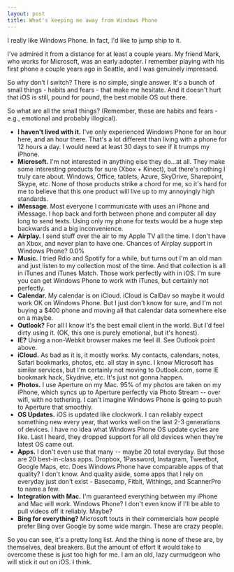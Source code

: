 ```yaml
---
layout: post
title: What's keeping me away from Windows Phone
---
```

I really like Windows Phone. In fact, I'd like to jump ship to it. 

I've admired it from a distance for at least a couple years. My friend Mark, who works for Microsoft, was an early adopter. I remember playing with his first phone a couple years ago in Seattle, and I was genuinely impressed.

So why don't I switch? There is no simple, single answer. It's a bunch of small things - habits and fears - that make me hesitate. And it doesn't hurt that iOS is still, pound for pound, the best mobile OS out there.

So what are all the small things? (Remember, these are habits and fears - e.g., emotional and probably illogical).

- **I haven't lived with it.** I've only experienced Windows Phone for an hour here, and an hour there. That's a lot different than living with a phone for 12 hours a day. I would need at least 30 days to see if it trumps my iPhone.
- **Microsoft.** I'm not interested in anything else they do...at all. They make some interesting products for sure (Xbox + Kinect), but there's nothing I truly care about. Windows, Office, tablets, Azure, SkyDrive, Sharepoint, Skype, etc. None of those products strike a chord for me, so it's hard for me to believe that this one product will live up to my annoyingly high standards.
- **iMessage**. Most everyone I communicate with uses an iPhone and iMessage. I hop back and forth between phone and computer all day long to send texts. Using only my phone for texts would be a huge step backwards and a big inconvenience.
- **Airplay.** I send stuff over the air to my Apple TV all the time. I don't have an Xbox, and never plan to have one. Chances of Airplay support in Windows Phone? 0.0%
- **Music.** I tried Rdio and Spotify for a while, but turns out I'm an old man and just listen to my collection most of the time. And that collection is all in iTunes and iTunes Match. Those work perfectly with in iOS. I'm sure you can get Windows Phone to work with iTunes, but certainly not perfectly.
- **Calendar.** My calendar is on iCloud. iCloud is CalDav so maybe it would work OK on Windows Phone. But I just don't know for sure, and I'm not buying a $400 phone and moving all that calendar data somewhere else on a maybe.
- **Outlook?** For all I know it's the best email client in the world. But I'd feel dirty using it. (OK, this one is purely emotional, but it's honest).
- **IE?** Using a non-Webkit browser makes me feel ill. See Outlook point above.
- **iCloud.** As bad as it is, it mostly works. My contacts, calendars, notes, Safari bookmarks, photos, etc. all stay in sync. I know Microsoft has similar services, but I'm certainly not moving to Outlook.com, some IE bookmark hack, Skydrive, etc. It's just not gonna happen.
- **Photos.** I use Aperture on my Mac. 95% of my photos are taken on my iPhone, which syncs up to Aperture perfectly via Photo Stream -- over wifi, with no tethering. I can't imagine Windows Phone is going to push to Aperture that smoothly.
- **OS Updates.** iOS is updated like clockwork. I can reliably expect something new every year, that works well on the last 2-3 generations of devices. I have no idea what Windows Phone OS update cycles are like. Last I heard, they dropped support for all old devices when they're latest OS came out.
- **Apps.** I don't even use that many -- maybe 20 total everyday. But those are 20 best-in-class apps. Dropbox, 1Password, Instagram, Tweetbot, Google Maps, etc. Does Windows Phone have comparable apps of that quality? I don't know. And quality aside, some apps that I rely on everyday just don't exist - Basecamp, Fitbit, Withings, and ScannerPro to name a few.
- **Integration with Mac.** I'm guaranteed everything between my iPhone and Mac will work. Windows Phone? I don't even know if I'll be able to pull videos off it reliably. Maybe?
- **Bing for everything?** Microsoft touts in their commercials how people prefer Bing over Google by some wide margin. These are crazy people. 

So you can see, it's a pretty long list. And the thing is none of these are, by themselves, deal breakers. But the amount of effort it would take to overcome these is just too high for me. I am an old, lazy curmudgeon who will stick it out on iOS. I think.